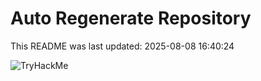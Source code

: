 # Auto Regenerate Repository

This README was last updated: 2025-08-08 16:40:24

 ![TryHackMe](https://tryhackme.com/badge/533634)